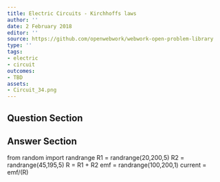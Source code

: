 ```yaml
---
title: Electric Circuits - Kirchhoffs laws
author: ''
date: 2 February 2018
editor: ''
source: https://github.com/openwebwork/webwork-open-problem-library
type: ''
tags:
- electric
- circuit
outcomes:
- TBD
assets:
- Circuit_34.png
---
```


## Question Section 




## Answer Section

from random import randrange
R1 = randrange(20,200,5)
R2 = randrange(45,195,5)
R = R1 + R2
emf = randrange(100,200,1)
current = emf/(R)